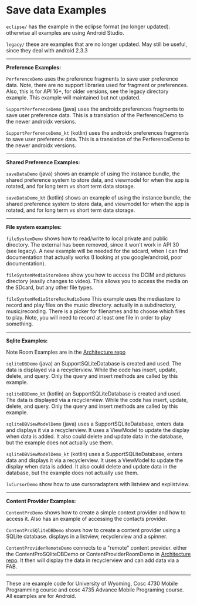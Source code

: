 Save data Examples
===========
`eclipse/` has the example in the eclipse format (no longer updated).  otherwise all examples are using Android Studio.

`legacy/` these are examples that are no longer updated.  May still be useful, since they deal with android 2.3.3

---

**Preference Examples:**

`PerferenceDemo` uses the preference fragments to save user preference data.  Note, there are no support libraries used for fragment or preferences. Also, this is for API 16+, for older versions, see the legacy directory example.  This example will maintained but not updated. 

`SupportPerferenceDemo` (java) uses the androidx preferences fragments to save user preference data.  This is a translation of the PerferenceDemo to the newer androidx versions.  

`SupportPerferenceDemo_kt` (kotlin) uses the androidx preferences fragments to save user preference data.  This is a translation of the PerferenceDemo to the newer androidx versions.  

---

**Shared Preference Examples:**

`saveDataDemo` (java) shows an example of using the instance bundle,  the shared preference system to store data, and viewmodel for when the app is rotated, and for long term vs short term data storage.

`saveDataDemo_kt` (kotlin) shows an example of using the instance bundle,  the shared preference system to store data, and viewmodel for when the app is rotated, and for long term vs short term data storage.

---

**File system examples:**

`fileSystemDemo` shows how to read/write to local private and public directory. The external has been removed, since it won't work in API 30 (see legacy).  A new example will be needed for the sdcard, when I can find documentation that actually works (I looking at you google/android, poor documentation).

`fileSystemMediaStoreDemo` show you how to access the DCIM and pictures directory (easily changes to video).  This allows you to access the media on the SDcard, but any other file types.

`fileSystemMediaStoreRecAudioDemo` This example uses the mediastore to record and play files on the music directory.  actually in a subdirectory, music/recording.  There is a picker for filenames and to choose which files to play.  Note, you will need to record at least one file in order to play something.

---

**Sqlite Examples:** 

Note Room Examples are in the [Architecture repo](https://github.com/JimSeker/Architecture)

`sqliteDBDemo` (java) an SupportSQLiteDatabase is created and used.  The data is displayed via a recyclerview.  While the code has
 insert, update, delete, and query.  Only the query and insert methods are called by this example.

`sqliteDBDemo_kt` (kotlin) an SupportSQLiteDatabase is created and used.  The data is displayed via a recyclerview.  While the code has
 insert, update, delete, and query.  Only the query and insert methods are called by this example.

`sqliteDBViewModelDemo` (java) uses a SupportSQLiteDatabase, enters data and displays it via a recyclerview.  It uses a ViewModel to update the display when data is added.  It also could delete and update data in the database, but the example does not actually use them.

`sqliteDBViewModelDemo_kt` (kotlin) uses a SupportSQLiteDatabase, enters data and displays it via a recyclerview.  It uses a ViewModel to update the display when data is added.  It also could delete and update data in the database, but the example does not actually use them.

`lvCursorDemo` show how to use cursoradapters with listview and explistview.

---

**Content Provider Examples:** 

`ContentProDemo` shows how to create a simple context provider and how to access it.  Also has an example of accessing the contacts provider.

`ContentProSQliteDBDemo` shows how to create a content provider using a SQLite database.   displays in a listview, recyclerview and a spinner.

`ContentProviderRemoteDemo` connects to a "remote" content provider.  either the ContentProSQliteDBDemo or ContentProviderRoomDemo in [Architecture repo](https://github.com/JimSeker/Architecture).  It then will display the data in recyclerview and can add data via a FAB.

---

These are example code for University of Wyoming, Cosc 4730 Mobile Programming course and cosc 4735 Advance Mobile Programing course. 
All examples are for Android.
